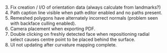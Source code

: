 3. Fix creation / I/O of orientation data (always calculate from landmarks?)
4. Path caption line visible when path editor enabled and no paths present.
5. Remeshed polygons have alternately incorrect normals (problem seen with backface culling enabled).
7. Camera placement when exporting PDF.
8. Double clicking on freshly detected face when repositioning radial select causes
   centre point to be placed behind the surface.
9. UI not updating after curvature mapping complete.
